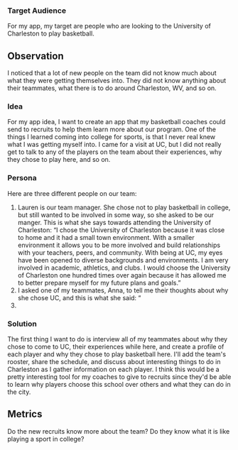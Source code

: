 ### Target Audience

For my app, my target are people who are looking to the University 
of Charleston to play basketball.

## Observation
I noticed that a lot of new people on the team did not know much
about what they were getting themselves into. They did not know anything 
about their teammates, what there is to do around Charleston, WV, and so 
on.

### Idea

For my app idea, I want to create an app that my basketball coaches 
could send to recruits to help them learn more about our program. 
One of the things I learned coming into college for sports, is that I never 
real knew what I was getting myself into. I came for a visit at UC, 
but I did not really get to talk to any of the players on the team about 
their experiences, why they chose to play here, and so on. 

### Persona
Here are three different people on our team:
1.	Lauren is our team manager. She chose not to play basketball in college, 
      but still wanted to be involved in some way, so she asked to be our manger. 
      This is what she says towards attending the University of Charleston: 
      “I chose the University of Charleston because it was close to home and it had a 
      small town environment. With a smaller environment it allows you to be more 
      involved and build relationships with your teachers, peers, and community. 
      With being at UC, my eyes have been opened to diverse backgrounds and environments. 
      I am very involved in academic, athletics, and clubs. I would choose the 
      University of Charleston one hundred times over again because it has allowed 
      me to better prepare myself for my future plans and goals.”
2.	I asked one of my teammates, Anna, to tell me their thoughts about why 
      she chose UC, and this is what she said: “
3.



### Solution

The first thing I want to do is interview all of my teammates about why 
they chose to come to UC, their experiences while here, and create a profile 
of each player and why they chose to play basketball here. 
I'll add the team's rooster, share the schedule, and discuss about 
interesting things to do in Charleston as I gather information on each player. 
I think this would be a pretty interesting tool for my coaches to give to 
recruits since they'd be able to learn why players choose this school over 
others and what they can do in the city.

## Metrics
Do the new recruits know more about the team?
Do they know what it is like playing a sport in college?